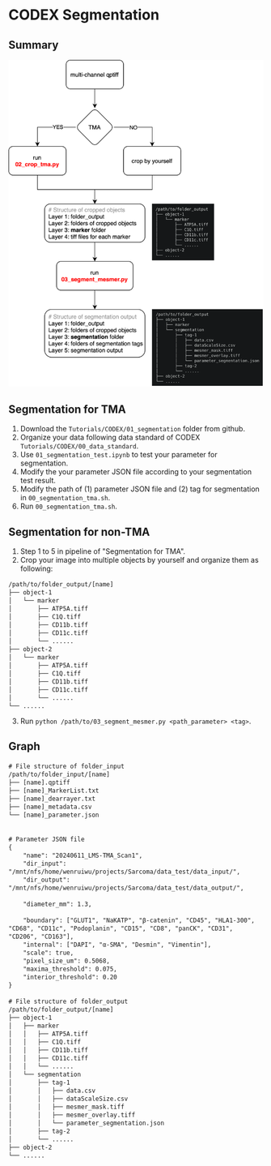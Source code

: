 # CODEX Segmentation

## Summary

![Pipeline Codex Segmentation](figure/pipeline_codex_segmentation.png)

## Segmentation for TMA

1. Download the `Tutorials/CODEX/01_segmentation` folder from github. 
2. Organize your data following data standard of CODEX `Tutorials/CODEX/00_data_standard`.
3. Use `01_segmentation_test.ipynb` to test your parameter for segmentation.
4. Modify the your parameter JSON file according to your segmentation test result.
5. Modify the path of (1) parameter JSON file and (2) tag for segmentation in `00_segmentation_tma.sh`.
6. Run `00_segmentation_tma.sh`.

## Segmentation for non-TMA
1. Step 1 to 5 in pipeline of "Segmentation for TMA". 
2. Crop your image into multiple objects by yourself and organize them as following: 
```
/path/to/folder_output/[name]
├── object-1
│   └── marker
│       ├── ATP5A.tiff
│       ├── C1Q.tiff
│       ├── CD11b.tiff
│       ├── CD11c.tiff
│       └── ......
├── object-2
│   └── marker
│       ├── ATP5A.tiff
│       ├── C1Q.tiff
│       ├── CD11b.tiff
│       ├── CD11c.tiff
│       └── ......
└── ......
```
3. Run `python /path/to/03_segment_mesmer.py <path_parameter> <tag>`. 



## Graph
```
# File structure of folder_input
/path/to/folder_input/[name]
├── [name].qptiff
├── [name]_MarkerList.txt
├── [name]_dearrayer.txt
├── [name]_metadata.csv
└── [name]_parameter.json


# Parameter JSON file
{
    "name": "20240611_LMS-TMA_Scan1", 
    "dir_input": "/mnt/nfs/home/wenruiwu/projects/Sarcoma/data_test/data_input/",
    "dir_output": "/mnt/nfs/home/wenruiwu/projects/Sarcoma/data_test/data_output/", 

    "diameter_mm": 1.3,
    
    "boundary": ["GLUT1", "NaKATP", "β-catenin", "CD45", "HLA1-300", "CD68", "CD11c", "Podoplanin", "CD15", "CD8", "panCK", "CD31", "CD206", "CD163"], 
    "internal": ["DAPI", "α-SMA", "Desmin", "Vimentin"], 
    "scale": true, 
    "pixel_size_um": 0.5068,
    "maxima_threshold": 0.075, 
    "interior_threshold": 0.20
}

# File structure of folder_output
/path/to/folder_output/[name]
├── object-1
│   ├── marker
│   │   ├── ATP5A.tiff
│   │   ├── C1Q.tiff
│   │   ├── CD11b.tiff
│   │   ├── CD11c.tiff
│   │   └── ......
│   └── segmentation
│       ├── tag-1
│       │   ├── data.csv
│       │   ├── dataScaleSize.csv
│       │   ├── mesmer_mask.tiff
│       │   ├── mesmer_overlay.tiff
│       │   └── parameter_segmentation.json
│       ├── tag-2
│       └── ......
├── object-2
└── ......
```